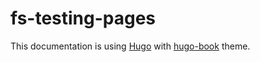 # fs-testing-pages

This documentation is using [Hugo](https://gohugo.io/) with [hugo-book](https://hugo-book-demo.netlify.app/) theme. 

